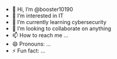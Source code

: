 - 👋 Hi, I’m @booster10190
- 👀 I’m interested in IT
- 🌱 I’m currently learning cybersecurity
- 💞️ I’m looking to collaborate on anything
- 📫 How to reach me ...
- 😄 Pronouns: ...
- ⚡ Fun fact: ...

<!---
booster10190/booster10190 is a ✨ special ✨ repository because its `README.md` (this file) appears on your GitHub profile.
You can click the Preview link to take a look at your changes.
--->
